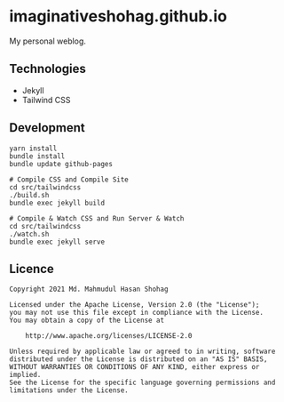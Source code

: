 #  imaginativeshohag.github.io

My personal weblog.

## Technologies

- Jekyll
- Tailwind CSS

## Development

```shell
yarn install
bundle install
bundle update github-pages

# Compile CSS and Compile Site
cd src/tailwindcss
./build.sh
bundle exec jekyll build

# Compile & Watch CSS and Run Server & Watch
cd src/tailwindcss
./watch.sh
bundle exec jekyll serve
```

## Licence

```
Copyright 2021 Md. Mahmudul Hasan Shohag

Licensed under the Apache License, Version 2.0 (the "License");
you may not use this file except in compliance with the License.
You may obtain a copy of the License at

    http://www.apache.org/licenses/LICENSE-2.0

Unless required by applicable law or agreed to in writing, software
distributed under the License is distributed on an "AS IS" BASIS,
WITHOUT WARRANTIES OR CONDITIONS OF ANY KIND, either express or implied.
See the License for the specific language governing permissions and
limitations under the License.
```
